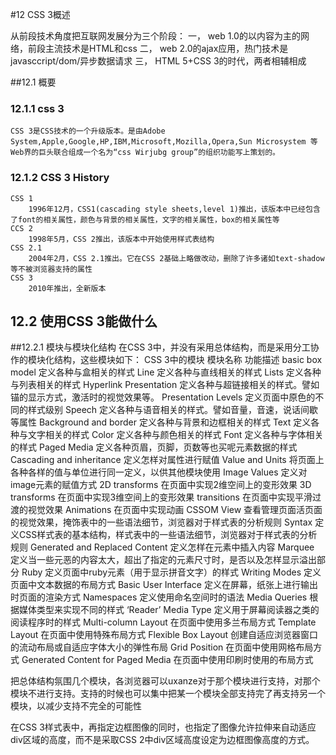 #12 CSS 3概述

从前段技术角度把互联网发展分为三个阶段：
	一， web 1.0的以内容为主的网络，前段主流技术是HTML和css
	二， web 2.0的ajax应用，热门技术是javasccript/dom/异步数据请求
	三， HTML 5+CSS 3的时代，两者相辅相成

##12.1 概要

### 12.1.1 css 3
	CSS 3是CSS技术的一个升级版本。是由Adobe System,Apple,Google,HP,IBM,Microsoft,Mozilla,Opera,Sun Microsystem 等Web界的巨头联合组成一个名为“css Wirjubg group”的组织功能写上策划的。

### 12.1.2 CSS 3 History
	CSS 1
		1996年12月，CSS1(cascading style sheets,level 1)推出，该版本中已经包含了font的相关属性，颜色与背景的相关属性，文字的相关属性，box的相关属性等
	CCS 2
		1998年5月，CSS 2推出，该版本中开始使用样式表结构
	CSS 2.1
		2004年2月，CSS 2.1推出。它在CSS 2基础上略做改动，删除了许多诸如text-shadow等不被浏览器支持的属性
	CSS 3
		2010年推出，全新版本

## 12.2 使用CSS 3能做什么

##12.2.1 模块与模块化结构
	在CSS 3中，并没有采用总体结构，而是采用分工协作的模块化结构，这些模块如下：
						CSS 3中的模块
		模块名称										功能描述
		basic box model									定义各种与盒相关的样式
		Line											定义各种与直线相关的样式
		Lists											定义各种与列表相关的样式
		Hyperlink Presentation							定义各种与超链接相关的样式。譬如锚的显示方式，激活时的视觉效果等。
		Presentation Levels								定义页面中原色的不同的样式级别
		Speech											定义各种与语音相关的样式。譬如音量，音速，说话间歇等属性
		Background and border							定义各种与背景和边框相关的样式
		Text 											定义各种与文字相关的样式
		Color 											定义各种与颜色相关的样式
		Font 											定义各种与字体相关的样式
		Paged Media										定义各种页眉，页脚，页数等也买呢元素数据的样式
		Cascading and inheritance						定义怎样对属性进行赋值
		Value and Units									将页面上各种各样的值与单位进行同一定义，以供其他模块使用
		Image Values									定义对image元素的赋值方式
		2D transforms									在页面中实现2维空间上的变形效果
		3D transforms									在页面中实现3维空间上的变形效果
		transitions										在页面中实现平滑过渡的视觉效果
		Animations										在页面中实现动画
		CSSOM View										查看管理页面活页面的视觉效果，掩饰表中的一些语法细节，浏览器对于样式表的分析规则
		Syntax											定义CSS样式表的基本结构，样式表中的一些语法细节，浏览器对于样式表的分析规则
		Generated and Replaced Content 					定义怎样在元素中插入内容
		Marquee											定义当一些元恶的内容太大，超出了指定的元素尺寸时，是否以及怎样显示溢出部分
		Ruby 											定义页面中ruby元素（用于显示拼音文字）的样式
		Writing Modes	 								定义页面中文本数据的布局方式
		Basic User Interface							定义在屏幕，纸张上进行输出时页面的渲染方式
		Namespaces										定义使用命名空间时的语法
		Media Queries									根据媒体类型来实现不同的样式
		‘Reader’ Media Type								定义用于屏幕阅读器之类的阅读程序时的样式
		Multi-column Layout								在页面中使用多兰布局方式
		Template Layout									在页面中使用特殊布局方式
		Flexible Box Layout								创建自适应浏览器窗口的流动布局或自适应字体大小的弹性布局
		Grid Position									在页面中使用网格布局方式
		Generated Content for Paged Media				在页面中使用印刷时使用的布局方式

把总体结构氛围几个模块，各浏览器可以uxanze对于那个模块进行支持，对那个模块不进行支持。支持的时候也可以集中把某一个模块全部支持完了再支持另一个模块，以减少支持不完全的可能性


在CSS 3样式表中，再指定边框图像的同时，也指定了图像允许拉伸来自动适应div区域的高度，而不是采取CSS 2中div区域高度设定为边框图像高度的方式。

